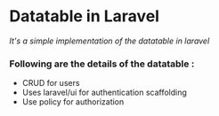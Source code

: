 # Datatable in Laravel

_It's a simple implementation of the datatable in laravel_

### Following are the details of the datatable : 
- CRUD for users
- Uses laravel/ui for authentication scaffolding
- Use policy for authorization
